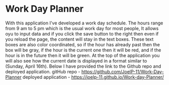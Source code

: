 # Work Day Planner
With this application I've developed a work day schedule. The hours range from 9 am to 5 pm which is the usual work day for most people, It allows oyu to input data and if you click the save button to the right then even if you reload the page, the content will stay in the text boxes. These text boxes are also color coordinated, so if the hour has already past then the box will be gray, if the hour is the current one then it will be red, and if the hour is in the future then it will be green. At the top of the application you will also see how the current date is displayed in a format similar to (Sunday, April 16th). Below I have provided the link to the Github repo and deployed application.
gitHub repo - https://github.com/JoelP-11/Work-Day-Planner
deployed application - https://joelp-11.github.io/Work-day-Planner/